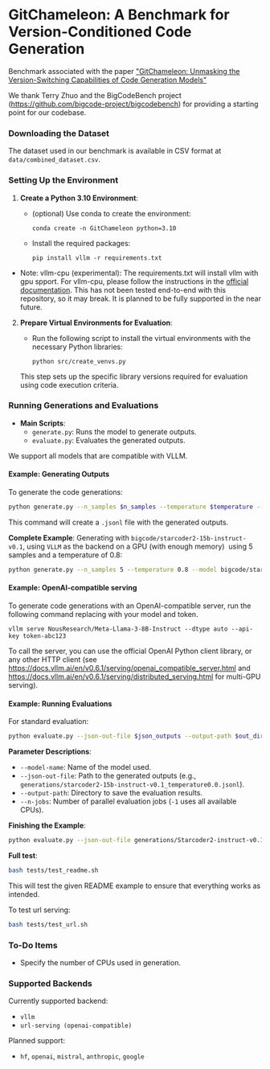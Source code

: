 # GitChameleon: A Benchmark for Version-Conditioned Code Generation

Benchmark associated with the paper ["GitChameleon: Unmasking the Version-Switching Capabilities of Code Generation Models"](https://arxiv.org/abs/2411.05830)

We thank Terry Zhuo and the BigCodeBench project (https://github.com/bigcode-project/bigcodebench) for providing a starting point for our codebase.

### Downloading the Dataset

The dataset used in our benchmark is available in CSV format at `data/combined_dataset.csv`.

### Setting Up the Environment

1. **Create a Python 3.10 Environment**:

   - (optional) Use conda to create the environment:
     ```
     conda create -n GitChameleon python=3.10
     ```
   - Install the required packages:
     ```
     pip install vllm -r requirements.txt
     ```
  - Note: vllm-cpu (experimental): The requirements.txt will install vllm with gpu spport. For vllm-cpu, please follow the instructions in the [official documentation](https://docs.vllm.ai/en/v0.6.1/getting_started/cpu-installation.html). This has not been tested end-to-end with this repository, so it may break. It is planned to be fully supported in the near future.

2. **Prepare Virtual Environments for Evaluation**:

   - Run the following script to install the virtual environments with the necessary Python libraries:
     ```
     python src/create_venvs.py
     ```

   This step sets up the specific library versions required for evaluation using code execution criteria.

### Running Generations and Evaluations

- **Main Scripts**:
  - `generate.py`: Runs the model to generate outputs.
  - `evaluate.py`: Evaluates the generated outputs.

We support all models that are compatible with VLLM.

#### Example: Generating Outputs

To generate the code generations:

```bash
python generate.py --n_samples $n_samples --temperature $temperature --model $model --save_path $save_path
```

This command will create a `.jsonl` file with the generated outputs.

**Complete Example**: Generating with `bigcode/starcoder2-15b-instruct-v0.1`, using `VLLM` as the backend on a GPU (with enough memory)  using 5 samples and a temperature of 0.8:

```bash
python generate.py --n_samples 5 --temperature 0.8 --model bigcode/starcoder2-15b-instruct-v0.1 --save_path generations/Starcoder2-instruct-v0.1_temperature0.8.jsonl
```

#### Example: OpenAI-compatible serving

To generate code generations with an OpenAI-compatible server, run the following command replacing with your model and token.
```
vllm serve NousResearch/Meta-Llama-3-8B-Instruct --dtype auto --api-key token-abc123
```
To call the server, you can use the official OpenAI Python client library, or any other HTTP client (see https://docs.vllm.ai/en/v0.6.1/serving/openai_compatible_server.html and https://docs.vllm.ai/en/v0.6.1/serving/distributed_serving.html for multi-GPU serving).


#### Example: Running Evaluations

For standard evaluation:

```bash
python evaluate.py --json-out-file $json_outputs --output-path $out_dir --model-name $model_name --temperature $temperature
```

**Parameter Descriptions**:

- `--model-name`: Name of the model used.
- `--json-out-file`: Path to the generated outputs (e.g., `generations/starcoder2-15b-instruct-v0.1_temperature0.0.jsonl`).
- `--output-path`: Directory to save the evaluation results.
- `--n-jobs`: Number of parallel evaluation jobs (`-1` uses all available CPUs).

**Finishing the Example**:

```bash
python evaluate.py --json-out-file generations/Starcoder2-instruct-v0.1_temperature0.8.jsonl --model-name bigcode/starcoder2-15b-instruct-v0.1 --temperature 0.8
```

**Full test**:
```bash
bash tests/test_readme.sh
```
This will test the given README example to ensure that everything works as intended.

To test url serving:
```bash
bash tests/test_url.sh
```

### To-Do Items

- Specify the number of CPUs used in generation.

### Supported Backends

Currently supported backend:

- `vllm`
- `url-serving (openai-compatible)`

Planned support:

- `hf`, `openai`, `mistral`, `anthropic`, `google`


